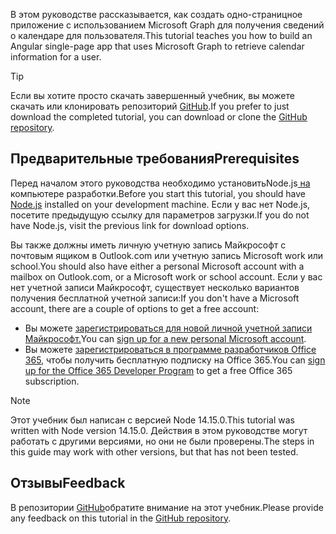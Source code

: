 <!-- markdownlint-disable MD002 MD041 -->

<span data-ttu-id="20744-101">В этом руководстве рассказывается, как создать одно-страницное приложение с использованием Microsoft Graph для получения сведений о календаре для пользователя.</span><span class="sxs-lookup"><span data-stu-id="20744-101">This tutorial teaches you how to build an Angular single-page app that uses Microsoft Graph to retrieve calendar information for a user.</span></span>

> [!TIP]
> <span data-ttu-id="20744-102">Если вы хотите просто скачать завершенный учебник, вы можете скачать или клонировать репозиторий [GitHub](https://github.com/microsoftgraph/msgraph-training-angularspa).</span><span class="sxs-lookup"><span data-stu-id="20744-102">If you prefer to just download the completed tutorial, you can download or clone the [GitHub repository](https://github.com/microsoftgraph/msgraph-training-angularspa).</span></span>

## <a name="prerequisites"></a><span data-ttu-id="20744-103">Предварительные требования</span><span class="sxs-lookup"><span data-stu-id="20744-103">Prerequisites</span></span>

<span data-ttu-id="20744-104">Перед началом этого руководства необходимо установитьNode.js[ на ](https://nodejs.org) компьютере разработки.</span><span class="sxs-lookup"><span data-stu-id="20744-104">Before you start this tutorial, you should have [Node.js](https://nodejs.org) installed on your development machine.</span></span> <span data-ttu-id="20744-105">Если у вас нет Node.js, посетите предыдущую ссылку для параметров загрузки.</span><span class="sxs-lookup"><span data-stu-id="20744-105">If you do not have Node.js, visit the previous link for download options.</span></span>

<span data-ttu-id="20744-106">Вы также должны иметь личную учетную запись Майкрософт с почтовым ящиком в Outlook.com или учетную запись Microsoft work или school.</span><span class="sxs-lookup"><span data-stu-id="20744-106">You should also have either a personal Microsoft account with a mailbox on Outlook.com, or a Microsoft work or school account.</span></span> <span data-ttu-id="20744-107">Если у вас нет учетной записи Майкрософт, существует несколько вариантов получения бесплатной учетной записи:</span><span class="sxs-lookup"><span data-stu-id="20744-107">If you don't have a Microsoft account, there are a couple of options to get a free account:</span></span>

- <span data-ttu-id="20744-108">Вы можете [зарегистрироваться для новой личной учетной записи Майкрософт.](https://signup.live.com/signup?wa=wsignin1.0&rpsnv=12&ct=1454618383&rver=6.4.6456.0&wp=MBI_SSL_SHARED&wreply=https://mail.live.com/default.aspx&id=64855&cbcxt=mai&bk=1454618383&uiflavor=web&uaid=b213a65b4fdc484382b6622b3ecaa547&mkt=E-US&lc=1033&lic=1)</span><span class="sxs-lookup"><span data-stu-id="20744-108">You can [sign up for a new personal Microsoft account](https://signup.live.com/signup?wa=wsignin1.0&rpsnv=12&ct=1454618383&rver=6.4.6456.0&wp=MBI_SSL_SHARED&wreply=https://mail.live.com/default.aspx&id=64855&cbcxt=mai&bk=1454618383&uiflavor=web&uaid=b213a65b4fdc484382b6622b3ecaa547&mkt=E-US&lc=1033&lic=1).</span></span>
- <span data-ttu-id="20744-109">Вы можете [зарегистрироваться в программе разработчиков Office 365,](https://developer.microsoft.com/office/dev-program) чтобы получить бесплатную подписку на Office 365.</span><span class="sxs-lookup"><span data-stu-id="20744-109">You can [sign up for the Office 365 Developer Program](https://developer.microsoft.com/office/dev-program) to get a free Office 365 subscription.</span></span>

> [!NOTE]
> <span data-ttu-id="20744-110">Этот учебник был написан с версией Node 14.15.0.</span><span class="sxs-lookup"><span data-stu-id="20744-110">This tutorial was written with Node version 14.15.0.</span></span> <span data-ttu-id="20744-111">Действия в этом руководстве могут работать с другими версиями, но они не были проверены.</span><span class="sxs-lookup"><span data-stu-id="20744-111">The steps in this guide may work with other versions, but that has not been tested.</span></span>

## <a name="feedback"></a><span data-ttu-id="20744-112">Отзывы</span><span class="sxs-lookup"><span data-stu-id="20744-112">Feedback</span></span>

<span data-ttu-id="20744-113">В репозитории [GitHub](https://github.com/microsoftgraph/msgraph-training-angularspa)обратите внимание на этот учебник.</span><span class="sxs-lookup"><span data-stu-id="20744-113">Please provide any feedback on this tutorial in the [GitHub repository](https://github.com/microsoftgraph/msgraph-training-angularspa).</span></span>
